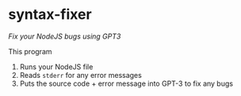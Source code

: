 # syntax-fixer

_Fix your NodeJS bugs using GPT3_

This program
1. Runs your NodeJS file
2. Reads `stderr` for any error messages
3. Puts the source code + error message into GPT-3 to fix any bugs
